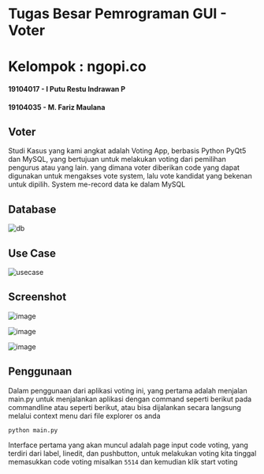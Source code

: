 # Tugas Besar Pemrograman GUI - Voter
 
# Kelompok : ngopi.co

#### 19104017 - I Putu Restu Indrawan P
#### 19104035 - M. Fariz Maulana

## Voter
Studi Kasus yang kami angkat adalah Voting App, berbasis Python PyQt5 dan MySQL, yang bertujuan untuk melakukan voting dari pemilihan pengurus atau yang lain.
yang dimana voter diberikan code yang dapat digunakan untuk mengakses vote system, lalu vote kandidat yang bekenan untuk dipilih. System me-record data ke dalam
MySQL

## Database
![db](https://user-images.githubusercontent.com/57904667/127631173-407ce7e6-6657-4181-a9a2-a2ee52a8d3c6.png)

## Use Case
![usecase](https://user-images.githubusercontent.com/57904667/127631189-ef3329e4-05e5-4bb1-97ac-bd2d8f379d97.png)

## Screenshot
![image](https://user-images.githubusercontent.com/57904667/127631307-c9fbb9c8-61a1-406b-ad26-1784f0f3e6a0.png)

![image](https://user-images.githubusercontent.com/57904667/127631369-052906da-3731-4227-bf73-34d5b517d4a6.png)

![image](https://user-images.githubusercontent.com/57904667/127631407-bdb3ff2e-6529-4984-86e1-d9c07e6816f9.png)

## Penggunaan
Dalam penggunaan dari aplikasi voting ini, yang pertama adalah menjalan main.py untuk menjalankan aplikasi
dengan command seperti berikut pada commandline atau seperti berikut, atau bisa dijalankan secara langsung
melalui context menu dari file explorer os anda
```
python main.py
```

Interface pertama yang akan muncul adalah page input code voting, yang terdiri dari label, linedit, dan pushbutton, untuk melakukan voting kita tinggal memasukkan code voting misalkan
     ```
     5514
     ```
dan kemudian klik start voting
